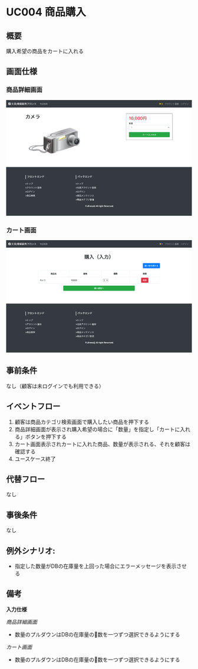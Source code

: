 # UC004 商品購入

## 概要

購入希望の商品をカートに入れる

## 画面仕様

### 商品詳細画面

![](img/uc004-purchase-select.png)

### カート画面

![](img/uc004-purchase-input.png)

## 事前条件

なし（顧客は未ログインでも利用できる）

## イベントフロー

1. 顧客は商品カテゴリ検索画面で購入したい商品を押下する
2. 商品詳細画面が表示され購入希望の場合に「数量」を指定し「カートに入れる」ボタンを押下する
3. カート画面表示されカートに入れた商品、数量が表示される、それを顧客は確認する
4. ユースケース終了

## 代替フロー

なし

## 事後条件

なし

## 例外シナリオ:

- 指定した数量がDBの在庫量を上回った場合にエラーメッセージを表示させる

## 備考

**入力仕様**

_商品詳細画面_

- 数量のプルダウンはDBの在庫量の数を一つずつ選択できるようにする

_カート画面_

- 数量のプルダウンはDBの在庫量の数を一つずつ選択できるようにする